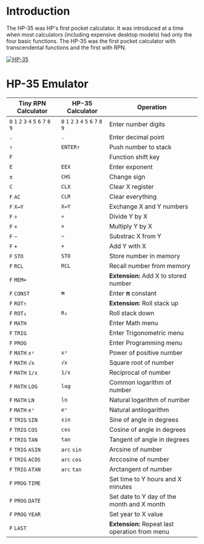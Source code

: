 # Introduction

The HP-35 was HP's first pocket calculator. It was introduced at a time when most calculators (including expensive desktop models) had only the four basic functions. The HP-35 was the first pocket calculator with transcendental functions and the first with RPN.

[![HP-35](https://www.hpmuseum.org/3qs/35v33q.jpg)](http://google.com.au/)


# HP-35 Emulator

Tiny RPN Calculator | HP-35 Calculator | Operation
------------------- | ---------------- | ---------
`0` `1` `2` `3` `4` `5` `6` `7` `8` `9` | `0` `1` `2` `3` `4` `5` `6` `7` `8` `9` | Enter number digits
`.` | `.` | Enter decimal point
`↑` | `ENTER↑` | Push number to stack
`F` || Function shift key
`E` | `EEX` | Enter exponent
`±` | `CHS` | Change sign
`C` | `CLX` | Clear X register
`F` `AC`  | `CLR` | Clear everything
`F` `X↔Y` | `X↔Y` | Exchange X and Y numbers
`F` `÷` | `÷` | Divide Y by X
`F` `×` | `×` | Multiply Y by X
`F` `−` | `−` | Substrac X from Y
`F` `+` | `+` | Add Y with X
`F` `STO`   | `STO` | Store number in memory
`F` `RCL`   | `RCL` | Recall number from memory
`F` `MEM+`  || **Extension:** Add X to stored number
`F` `CONST` | `𝛑` | Enter 𝛑 constant
`F` `ROT↑`  || **Extension:** Roll stack up
`F` `ROT↓`  | `R↓` | Roll stack down
`F` `MATH`  || Enter Math menu
`F` `TRIG`  || Enter Trigonometric menu
`F` `PROG`  || Enter Programming menu
`F` `MATH` `xʸ` | `xʸ` | Power of positive number
`F` `MATH` `√x` | `√x` | Square root of number
`F` `MATH` `1/x` | `1/x` | Reciprocal of number
`F` `MATH` `LOG` | `log` | Common logarithm of number
`F` `MATH` `LN` | `ln` | Natural logarithm of number
`F` `MATH` `eˣ` | `eˣ` | Natural antilogarithm
`F` `TRIG` `SIN`  | `sin` | Sine of angle in degrees
`F` `TRIG` `COS`  | `cos` | Cosine of angle in degrees
`F` `TRIG` `TAN`  | `tan` | Tangent of angle in degrees
`F` `TRIG` `ASIN` | `arc` `sin` | Arcsine of number
`F` `TRIG` `ACOS` | `arc` `cos` | Arccosine of number
`F` `TRIG` `ATAN` | `arc` `tan` | Arctangent of number
`F` `PROG` `TIME` || Set time to Y hours and X minutes
`F` `PROG` `DATE` || Set date to Y day of the month and X month
`F` `PROG` `YEAR` || Set year to X value
`F` `LAST`  || **Extension:** Repeat last operation from menu
